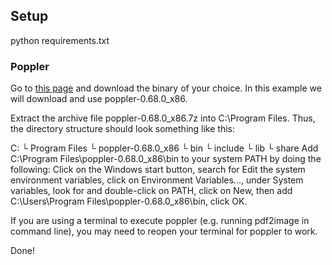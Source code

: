 ## Setup
python
requirements.txt

### Poppler
Go to [this page](https://github.com/oschwartz10612/poppler-windows/releases/tag/v24.08.0-0) and download the binary of your choice. In this example we will download and use poppler-0.68.0_x86.

Extract the archive file poppler-0.68.0_x86.7z into C:\Program Files. Thus, the directory structure should look something like this:

C:
    └ Program Files
        └ poppler-0.68.0_x86
            └ bin
            └ include
            └ lib
            └ share
Add C:\Program Files\poppler-0.68.0_x86\bin to your system PATH by doing the following: Click on the Windows start button, search for Edit the system environment variables, click on Environment Variables..., under System variables, look for and double-click on PATH, click on New, then add C:\Users\Program Files\poppler-0.68.0_x86\bin, click OK.

If you are using a terminal to execute poppler (e.g. running pdf2image in command line), you may need to reopen your terminal for poppler to work.

Done!